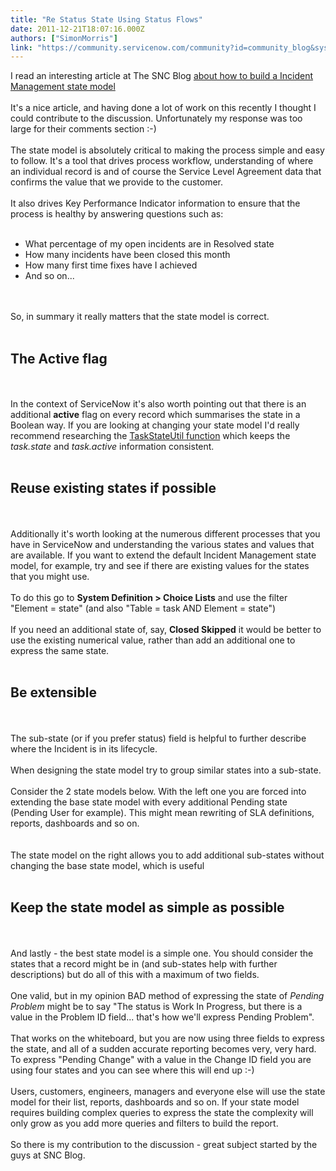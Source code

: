```yaml
---
title: "Re Status State Using Status Flows"
date: 2011-12-21T18:07:16.000Z
authors: ["SimonMorris"]
link: "https://community.servicenow.com/community?id=community_blog&sys_id=0f9ceee1dbd0dbc01dcaf3231f96194c"
---
```

<p>I read an interesting article at The SNC Blog <a title="w.snc-blog.com/2011/12/19/status-state-using-status-flows/" href="http://www.snc-blog.com/2011/12/19/status-state-using-status-flows/">about how to build a Incident Management state model</a><br /><br />It's a nice article, and having done a lot of work on this recently I thought I could contribute to the discussion. Unfortunately my response was too large for their comments section :-)<br /><br />The state model is absolutely critical to making the process simple and easy to follow. It's a tool that drives process workflow, understanding of where an individual record is and of course the Service Level Agreement data that confirms the value that we provide to the customer.<br /><br />It also drives Key Performance Indicator information to ensure that the process is healthy by answering questions such as:<br /><br /><ul><li>What percentage of my open incidents are in Resolved state</li><li>How many incidents have been closed this month</li><li>How many first time fixes have I achieved</li><li>And so on...</li></ul><br /><br />So, in summary it really matters that the state model is correct.<br /><br /><h2>The Active flag</h2><br /><br />In the context of ServiceNow it's also worth pointing out that there is an additional <b>active</b> flag on every record which summarises the state in a Boolean way. If you are looking at changing your state model I'd really recommend researching the <a title="ki.service-now.com/index.php?title=TaskStateUtil" href="http://wiki.service-now.com/index.php?title=TaskStateUtil">TaskStateUtil function</a> which keeps the <i>task.state</i> and <i>task.active</i> information consistent.<br /><br /><h2>Reuse existing states if possible</h2><br /><br />Additionally it's worth looking at the numerous different processes that you have in ServiceNow and understanding the various states and values that are available. If you want to extend the default Incident Management state model, for example, try and see if there are existing values for the states that you might use.<br /><br />To do this go to <b>System Definition &gt; Choice Lists</b> and use the filter "Element = state" (and also "Table = task AND Element = state")<br /><br />If you need an additional state of, say, <b>Closed Skipped</b> it would be better to use the existing numerical value, rather than add an additional one to express the same state.<br /><br /><h2>Be extensible</h2><br /><br />The sub-state (or if you prefer status) field is helpful to further describe where the Incident is in its lifecycle. <br /><br />When designing the state model try to group similar states into a sub-state. <br /><br />Consider the 2 state models below. With the left one you are forced into extending the base state model with every additional Pending state (Pending User for example). This might mean rewriting of SLA definitions, reports, dashboards and so on.<br /><br /><img  alt="" class="jive-image" src="5bd9a4c6db909344e9737a9e0f9619b0.iix" /><br /><br />The state model on the right allows you to add additional sub-states without changing the base state model, which is useful<br /><br /><h2>Keep the state model as simple as possible</h2><br /><br />And lastly - the best state model is a simple one. You should consider the states that a record might be in (and sub-states help with further descriptions) but do all of this with a maximum of two fields.<br /><br />One valid, but in my opinion BAD method of expressing the state of <i>Pending Problem</i> might be to say "The status is Work In Progress, but there is a value in the Problem ID field... that's how we'll express Pending Problem".<br /><br />That works on the whiteboard, but you are now using three fields to express the state, and all of a sudden accurate reporting becomes very, very hard. To express "Pending Change" with a value in the Change ID field you are using four states and you can see where this will end up :-)<br /><br />Users, customers, engineers, managers and everyone else will use the state model for their list, reports, dashboards and so on. If your state model requires building complex queries to express the state the complexity will only grow as you add more queries and filters to build the report.<br /><br />So there is my contribution to the discussion - great subject started by the guys at SNC Blog.</p>